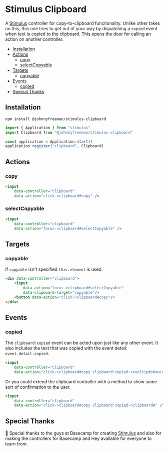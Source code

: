 # Stimulus Clipboard

A [Stimulus](https://github.com/hotwired/stimulus) controller for copy-to-clipboard functionality. Unlike other takes on this, this one tries to get out of your way by dispatching a `copied` event when text is copied to the clipboard. This opens the door for calling an action on another controller.

* [Installation](#installation)
* [Actions](#actions)
    * [copy](#copy)
    * [selectCopyable](#selectCopyable)
* [Targets](#targets)
    * [copyable](#copyable)
* [Events](#events)
    * [copied](#copied)
* [Special Thanks](#special-thanks)

## Installation

```shell
npm install @johnnyfreeman/stimulus-clipboard 
```

```javascript
import { Application } from "stimulus"
import Clipboard from "@johnnyfreeman/stimulus-clipboard"

const application = Application.start()
application.register("clipboard", Clipboard)
```

## Actions

### copy

```html
<input
    data-controller="clipboard"
    data-action="click->clipboard#copy" />
```

### selectCopyable

```html
<input
    data-controller="clipboard"
    data-action="focus->clipboard#selectCopyable" />
```

## Targets

### copyable

If `copyable` isn't specified `this.element` is used.

```html
<div data-controller="clipboard">
    <input
        data-action="focus->clipboard#selectCopyable"
        data-clipboard-target="copyable"/>
    <button data-action="click->clipboard#copy"/>
</div>
```

## Events

### copied

The `clipboard:copied` event can be acted upon just like any other event. It also includes the text that was copied with the event detail: `event.detail.copied`.

```html
<input
    data-controller="clipboard"
    data-action="click->clipboard#copy clipboard:copied->tooltip#showCopied" />
```

Or you could extend the clipboard controller with a method to show some sort of confirmation to the user.

```html
<input
    data-controller="clipboard"
    data-action="click->clipboard#copy clipboard:copied->clipboard#" />
```

## Special Thanks

🎉 Special thanks to the guys at Basecamp for creating [Stimulus](https://github.com/hotwired/stimulus) and also for making the controllers for Basecamp and Hey available for everyone to learn from.
